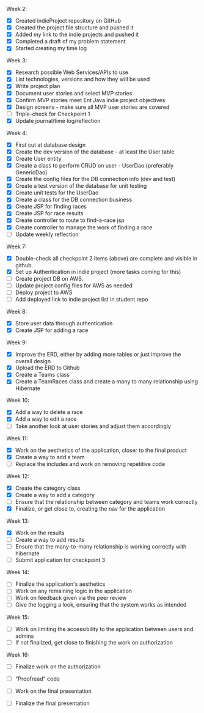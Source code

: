 Week 2:

- [x] Created indieProject repository on GitHub 
- [x] Created the project file structure and pushed it 
- [x] Added my link to the indie projects and pushed it 
- [x] Completed a draft of my problem statement 
- [x] Started creating my time log 

Week 3: 

- [x] Research possible Web Services/APIs to use
- [x] List technologies, versions and how they will be used 
- [x] Write project plan 
- [x] Document user stories and select MVP stories 
- [x] Confirm MVP stories meet Ent Java indie project objectives 
- [x] Design screens - make sure all MVP user stories are covered 
- [ ] Triple-check for Checkpoint 1
- [x] Update journal/time log/reflection <br>

Week 4:

- [x] First cut at database design 
- [x] Create the dev version of the database - at least the User table 
- [x] Create User entity 
- [x] Create a class to perform CRUD on user - UserDao (preferably GenericDao) 
- [x] Create the config files for the DB connection info (dev and test) 
- [x] Create a test version of the database for unit testing 
- [x] Create unit tests for the UserDao 
- [x] Create a class for the DB connection business 
- [x] Create JSP for finding races 
- [x] Create JSP for race results 
- [x] Create controller to route to find-a-race jsp 
- [x] Create controller to manage the work of finding a race 
- [ ] Update weekly reflection<br>

Week 7:

- [X] Double-check all checkpoint 2 items (above) are complete and visible in github.
- [X] Set up Authentication in indie project (more tasks coming for this)
- [ ] Create project DB on AWS.
- [ ] Update project config files for AWS as needed
- [ ] Deploy project to AWS
- [ ] Add deployed link to indie project list in student repo

Week 8:

- [X] Store user data through authentication
- [X] Create JSP for adding a race

Week 9:

- [X] Improve the ERD, either by adding more tables or just improve the overall design
- [X] Upload the ERD to Github
- [X] Create a Teams class
- [X] Create a TeamRaces class and create a many to many relationship using Hibernate

Week 10:

- [X] Add a way to delete a race
- [X] Add a way to edit a race
- [ ] Take another look at user stories and adjust them accordingly

Week 11:

- [X] Work on the aesthetics of the application, closer to the final product
- [X] Create a way to add a team
- [ ] Replace the includes and work on removing repetitive code

Week 12:

- [X] Create the category class
- [X] Create a way to add a category
- [ ] Ensure that the relationship between category and teams work correctly
- [X] Finalize, or get close to, creating the nav for the application

Week 13:

- [X] Work on the results
- [ ] Create a way to add results
- [ ] Ensure that the many-to-many relationship is working correctly with hibernate
- [ ] Submit application for checkpoint 3

Week 14:

- [ ] Finalize the application's aesthetics
- [ ] Work on any remaining logic in the application
- [ ] Work on feedback given via the peer review
- [ ] Give the logging a look, ensuring that the system works as intended

Week 15:

- [ ] Work on limiting the accessibility to the application between users and admins
- [ ] If not finalized, get close to finishing the work on authorization

Week 16:

- [ ] Finalize work on the authorization
- [ ] "Proofread" code
- [ ] Work on the final presentation
- [ ] Finalize the final presentation






